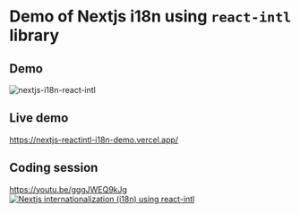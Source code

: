 # Demo of Nextjs i18n using `react-intl` library

## Demo
![nextjs-i18n-react-intl](https://user-images.githubusercontent.com/1124415/214509286-03c0dc12-71fa-4598-bc8e-d080cbf04ff2.gif)

## Live demo
https://nextjs-reactintl-i18n-demo.vercel.app/


## Coding session
https://youtu.be/gggJWEQ9kJg
[![Nextjs internationalization (i18n) using react-intl](https://i3.ytimg.com/vi/gggJWEQ9kJg/maxresdefault.jpg)](https://www.youtube.com/watch?v=gggJWEQ9kJg "Next.js internationalization (i18n) using react-intl")
